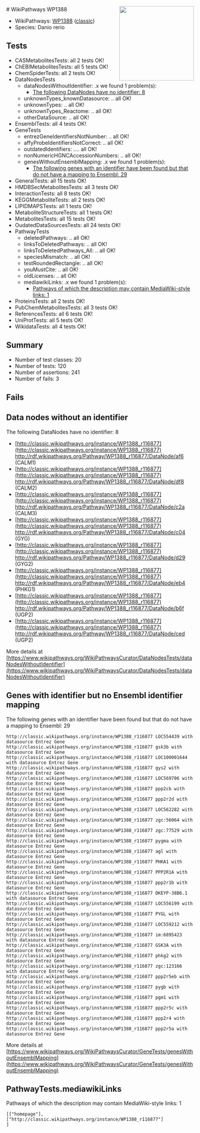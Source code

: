 <img style="float: right; width: 200px" src="https://upload.wikimedia.org/wikipedia/commons/thumb/8/83/Wplogo_with_text_500.png/640px-Wplogo_with_text_500.png" />
# WikiPathways WP1388

* WikiPathways: [WP1388](https://wikipathways.org/pathways/WP1388) ([classic](https://classic.wikipathways.org/instance/WP1388))
* Species: Danio rerio
## Tests
* CASMetabolitesTests: all 2 tests OK!
* ChEBIMetabolitesTests: all 5 tests OK!
* ChemSpiderTests: all 2 tests OK!
* DataNodesTests
    * dataNodesWithoutIdentifier: .x we found 1 problem(s):
        * [The following DataNodes have no identifier: 8](#d2d32fa7)
    * unknownTypes_knownDatasource: .. all OK!
    * unknownTypes: .. all OK!
    * unknownTypes_Reactome: .. all OK!
    * otherDataSource: .. all OK!
* EnsemblTests: all 4 tests OK!
* GeneTests
    * entrezGeneIdentifiersNotNumber: .. all OK!
    * affyProbeIdentifiersNotCorrect: .. all OK!
    * outdatedIdentifiers: .... all OK!
    * nonNumericHGNCAccessionNumbers: .. all OK!
    * genesWithoutEnsemblMapping: .x we found 1 problem(s):
        * [The following genes with an identifier have been found but that do not have a mapping to Ensembl: 29](#c4e54335)
* GeneralTests: all 15 tests OK!
* HMDBSecMetabolitesTests: all 3 tests OK!
* InteractionTests: all 8 tests OK!
* KEGGMetaboliteTests: all 2 tests OK!
* LIPIDMAPSTests: all 1 tests OK!
* MetaboliteStructureTests: all 1 tests OK!
* MetabolitesTests: all 15 tests OK!
* OudatedDataSourcesTests: all 24 tests OK!
* PathwayTests
    * deletedPathways: .. all OK!
    * linksToDeletedPathways: .. all OK!
    * linksToDeletedPathways_All: .. all OK!
    * speciesMismatch: .. all OK!
    * testRoundedRectangle: .. all OK!
    * youMustCite: .. all OK!
    * oldLicenses: .. all OK!
    * mediawikiLinks: .x we found 1 problem(s):
        * [Pathways of which the description may contain MediaWiki-style links: 1](#da69cf45)
* ProteinsTests: all 2 tests OK!
* PubChemMetabolitesTests: all 3 tests OK!
* ReferencesTests: all 6 tests OK!
* UniProtTests: all 5 tests OK!
* WikidataTests: all 4 tests OK!


## Summary

* Number of test classes: 20
* Number of tests: 120
* Number of assertions: 241
* Number of fails: 3

## Fails

<a name="d2d32fa7" />

## Data nodes without an identifier

The following DataNodes have no identifier: 8

* [http://classic.wikipathways.org/instance/WP1388_r116877](http://classic.wikipathways.org/instance/WP1388_r116877) http://rdf.wikipathways.org/Pathway/WP1388_r116877/DataNode/af6 (CALM1)
* [http://classic.wikipathways.org/instance/WP1388_r116877](http://classic.wikipathways.org/instance/WP1388_r116877) http://rdf.wikipathways.org/Pathway/WP1388_r116877/DataNode/df8 (CALM2)
* [http://classic.wikipathways.org/instance/WP1388_r116877](http://classic.wikipathways.org/instance/WP1388_r116877) http://rdf.wikipathways.org/Pathway/WP1388_r116877/DataNode/c2a (CALM3)
* [http://classic.wikipathways.org/instance/WP1388_r116877](http://classic.wikipathways.org/instance/WP1388_r116877) http://rdf.wikipathways.org/Pathway/WP1388_r116877/DataNode/c04 (GYG)
* [http://classic.wikipathways.org/instance/WP1388_r116877](http://classic.wikipathways.org/instance/WP1388_r116877) http://rdf.wikipathways.org/Pathway/WP1388_r116877/DataNode/d29 (GYG2)
* [http://classic.wikipathways.org/instance/WP1388_r116877](http://classic.wikipathways.org/instance/WP1388_r116877) http://rdf.wikipathways.org/Pathway/WP1388_r116877/DataNode/eb4 (PHKG1)
* [http://classic.wikipathways.org/instance/WP1388_r116877](http://classic.wikipathways.org/instance/WP1388_r116877) http://rdf.wikipathways.org/Pathway/WP1388_r116877/DataNode/b6f (UGP2)
* [http://classic.wikipathways.org/instance/WP1388_r116877](http://classic.wikipathways.org/instance/WP1388_r116877) http://rdf.wikipathways.org/Pathway/WP1388_r116877/DataNode/ced (UGP2)


More details at [https://www.wikipathways.org/WikiPathwaysCurator/DataNodesTests/dataNodesWithoutIdentifier](https://www.wikipathways.org/WikiPathwaysCurator/DataNodesTests/dataNodesWithoutIdentifier)

<a name="c4e54335" />

## Genes with identifier but no Ensembl identifier mapping

The following genes with an identifier have been found but that do not have a mapping to Ensembl: 29
```
http://classic.wikipathways.org/instance/WP1388_r116877 LOC554439 with datasource Entrez Gene
http://classic.wikipathways.org/instance/WP1388_r116877 gsk3b with datasource Entrez Gene
http://classic.wikipathways.org/instance/WP1388_r116877 LOC100001644 with datasource Entrez Gene
http://classic.wikipathways.org/instance/WP1388_r116877 gys2 with datasource Entrez Gene
http://classic.wikipathways.org/instance/WP1388_r116877 LOC569706 with datasource Entrez Gene
http://classic.wikipathways.org/instance/WP1388_r116877 ppp2cb with datasource Entrez Gene
http://classic.wikipathways.org/instance/WP1388_r116877 ppp2r2d with datasource Entrez Gene
http://classic.wikipathways.org/instance/WP1388_r116877 LOC562282 with datasource Entrez Gene
http://classic.wikipathways.org/instance/WP1388_r116877 zgc:56064 with datasource Entrez Gene
http://classic.wikipathways.org/instance/WP1388_r116877 zgc:77529 with datasource Entrez Gene
http://classic.wikipathways.org/instance/WP1388_r116877 pygma with datasource Entrez Gene
http://classic.wikipathways.org/instance/WP1388_r116877 agl with datasource Entrez Gene
http://classic.wikipathways.org/instance/WP1388_r116877 PHKA1 with datasource Entrez Gene
http://classic.wikipathways.org/instance/WP1388_r116877 PPP2R1A with datasource Entrez Gene
http://classic.wikipathways.org/instance/WP1388_r116877 ppp2r1b with datasource Entrez Gene
http://classic.wikipathways.org/instance/WP1388_r116877 DKEYP-38B6.1 with datasource Entrez Gene
http://classic.wikipathways.org/instance/WP1388_r116877 LOC556199 with datasource Entrez Gene
http://classic.wikipathways.org/instance/WP1388_r116877 PYGL with datasource Entrez Gene
http://classic.wikipathways.org/instance/WP1388_r116877 LOC559212 with datasource Entrez Gene
http://classic.wikipathways.org/instance/WP1388_r116877 im:6895423 with datasource Entrez Gene
http://classic.wikipathways.org/instance/WP1388_r116877 GSK3A with datasource Entrez Gene
http://classic.wikipathways.org/instance/WP1388_r116877 phkg2 with datasource Entrez Gene
http://classic.wikipathways.org/instance/WP1388_r116877 zgc:123166 with datasource Entrez Gene
http://classic.wikipathways.org/instance/WP1388_r116877 ppp2r5eb with datasource Entrez Gene
http://classic.wikipathways.org/instance/WP1388_r116877 pygb with datasource Entrez Gene
http://classic.wikipathways.org/instance/WP1388_r116877 pgm1 with datasource Entrez Gene
http://classic.wikipathways.org/instance/WP1388_r116877 ppp2r5c with datasource Entrez Gene
http://classic.wikipathways.org/instance/WP1388_r116877 ppp2r4 with datasource Entrez Gene
http://classic.wikipathways.org/instance/WP1388_r116877 ppp2r5a with datasource Entrez Gene
```

More details at [https://www.wikipathways.org/WikiPathwaysCurator/GeneTests/genesWithoutEnsemblMapping](https://www.wikipathways.org/WikiPathwaysCurator/GeneTests/genesWithoutEnsemblMapping)

<a name="da69cf45" />

## PathwayTests.mediawikiLinks

Pathways of which the description may contain MediaWiki-style links: 1
```
[["homepage"],
["http://classic.wikipathways.org/instance/WP1388_r116877"]
]
```

